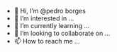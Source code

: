 - 👋 Hi, I’m @pedro borges
- 👀 I’m interested in ...
- 🌱 I’m currently learning ...
- 💞️ I’m looking to collaborate on ...
- 📫 How to reach me ...

<!---
pedro borges/pedro borges is a ✨ special ✨ repository because its `README.md` (this file) appears on your GitHub profile.
You can click the Preview link to take a look at your changes.
--->

